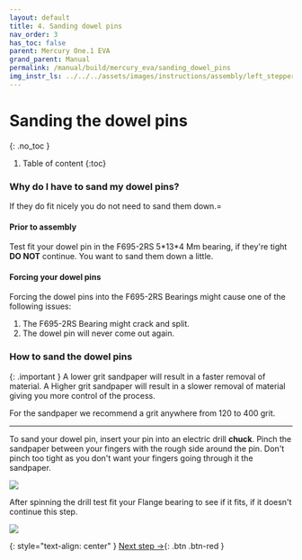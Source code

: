 ```yaml
---
layout: default
title: 4. Sanding dowel pins
nav_order: 3
has_toc: false
parent: Mercury One.1 EVA
grand_parent: Manual
permalink: /manual/build/mercury_eva/sanding_dowel_pins
img_instr_ls: ../../../assets/images/instructions/assembly/left_stepper
---
```


# Sanding the dowel pins
{: .no_toc }

1. Table of content
{:toc}

### Why do I have to sand my dowel pins?

If they do fit nicely you do not need to sand them down.=

#### Prior to assembly

Test fit your dowel pin in the F695-2RS 5\*13\*4 Mm bearing, if they're tight **DO NOT** continue. You want to sand them down a little. 


#### Forcing your dowel pins
Forcing the dowel pins into the F695-2RS Bearings might cause one of the following issues:

1. The F695-2RS Bearing might crack and split.
2. The dowel pin will never come out again.

### How to sand the dowel pins


{: .important }
A lower grit sandpaper will result in a faster removal of material. A Higher grit sandpaper will result in a slower removal of material giving you more control of the process.

For the sandpaper we recommend a grit anywhere from 120 to 400 grit.

---

To sand your dowel pin, insert your pin into an electric drill **chuck**. Pinch the sandpaper between your fingers with the rough side around the pin. Don't pinch too tight as you don't want your fingers going through it the sandpaper. 

<img class="roundcorners" src="{{page.img_instr_ls}}/sanding.jpg">

After spinning the drill test fit your Flange bearing to see if it fits, if it doesn't continue this step.

<img class="roundcorners" src="{{page.img_instr_ls}}/fit_drill.jpg">

{: style="text-align: center" }
<span class="fs-8">
[Next step &rarr;](/manual/build/mercury_eva/stepper_towers){: .btn .btn-red }
</span>